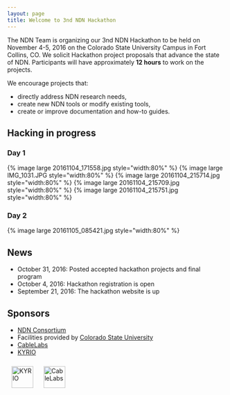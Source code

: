 ```yaml
---
layout: page
title: Welcome to 3nd NDN Hackathon
---
```


The NDN Team is organizing our 3nd NDN Hackathon to be held on November 4-5, 2016 on the Colorado State University Campus in Fort Collins, CO.  We solicit Hackathon project proposals that advance the state of NDN.  Participants will have approximately **12 hours** to work on the projects.

We encourage projects that:

 - directly address NDN research needs,
 - create new NDN tools or modify existing tools,
 - create or improve documentation and how-to guides.


## Hacking in progress

### Day 1

{% image large 20161104_171558.jpg style="width:80%" %}
{% image large IMG_1031.JPG style="width:80%" %}
{% image large 20161104_215714.jpg style="width:80%" %}
{% image large 20161104_215709.jpg style="width:80%" %}
{% image large 20161104_215751.jpg style="width:80%" %}

### Day 2

{% image large 20161105_085421.jpg style="width:80%" %}


## News

- October 31, 2016: Posted accepted hackathon projects and final program
- October 4, 2016: Hackathon registration is open
- September 21, 2016: The hackathon website is up

## Sponsors

- [NDN Consortium](http://named-data.net/consortium/)
- Facilities provided by [Colorado State University](https://www.cs.colostate.edu/cstop/)
- [CableLabs](http://www.cablelabs.com/)
- [KYRIO](http://www.kyrio.com/)

[<img src="{{ site.baseurl }}/images/KYRIO-logo.png" style="margin: 10px; height: 50px" alt="KYRIO"/>](http://www.cablelabs.com/)
[<img src="{{ site.baseurl }}/images/CableLabs-logo.png" style="margin: 10px; height: 50px" alt="CableLabs"/>](http://www.kyrio.com/)
